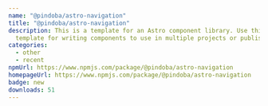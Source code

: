 ```yaml
---
name: "@pindoba/astro-navigation"
title: "@pindoba/astro-navigation"
description: This is a template for an Astro component library. Use this
  template for writing components to use in multiple projects or publish to NPM.
categories:
  - other
  - recent
npmUrl: https://www.npmjs.com/package/@pindoba/astro-navigation
homepageUrl: https://www.npmjs.com/package/@pindoba/astro-navigation
badge: new
downloads: 51
---
```

